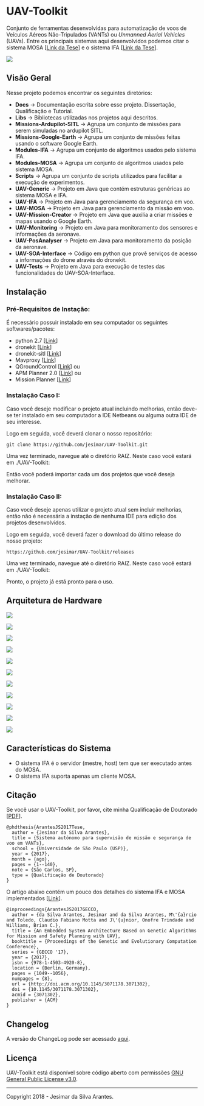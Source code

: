 # UAV-Toolkit

Conjunto de ferramentas desenvolvidas para automatização de voos de Veículos Aéreos Não-Tripulados (VANTs) ou *Unmanned Aerial Vehicles* (UAVs).
Entre os principais sistemas aqui desenvolvidos podemos citar o sistema MOSA [[Link da Tese](http://www.teses.usp.br/teses/disponiveis/55/55134/tde-12072016-102631/pt-br.php)] e o sistema IFA [[Link da Tese](http://www.teses.usp.br/teses/disponiveis/55/55134/tde-03122015-105313/pt-br.php)].

![](./Figures/logo-uav-toolkit.png)

## Visão Geral

Nesse projeto podemos encontrar os seguintes diretórios:

* **Docs** -> Documentação escrita sobre esse projeto. Dissertação, Qualificação e Tutorial.
* **Libs** -> Bibliotecas utilizadas nos projetos aqui descritos.
* **Missions-Ardupilot-SITL** -> Agrupa um conjunto de missões para serem simuladas no ardupilot SITL.
* **Missions-Google-Earth** -> Agrupa um conjunto de missões feitas usando o software Google Earth.
* **Modules-IFA** -> Agrupa um conjunto de algoritmos usados pelo sistema IFA.
* **Modules-MOSA** -> Agrupa um conjunto de algoritmos usados pelo sistema MOSA.
* **Scripts** -> Agrupa um conjunto de scripts utilizados para facilitar a execução de experimentos.
* **UAV-Generic** -> Projeto em Java que contém estruturas genéricas ao sistema MOSA e IFA.
* **UAV-IFA** -> Projeto em Java para gerenciamento da segurança em voo.
* **UAV-MOSA** -> Projeto em Java para gerenciamento da missão em voo.
* **UAV-Mission-Creator** -> Projeto em Java que auxilia a criar missões e mapas usando o Google Earth.
* **UAV-Monitoring** -> Projeto em Java para monitoramento dos sensores e informações da aeronave.
* **UAV-PosAnalyser** -> Projeto em Java para monitoramento da posição da aeronave.
* **UAV-SOA-Interface** -> Código em python que provê serviços de acesso a informações do drone através do dronekit.
* **UAV-Tests** -> Projeto em Java para execução de testes das funcionalidades do UAV-SOA-Interface.

## Instalação

### Pré-Requisitos de Instação:

É necessário possuir instalado em seu computador os seguintes softwares/pacotes: 

* python 2.7 [[Link](https://www.python.org/)]
* dronekit [[Link](http://python.dronekit.io/)]
* dronekit-sitl [[Link](http://python.dronekit.io/)]
* Mavproxy [[Link](http://ardupilot.github.io/MAVProxy/html/index.html)]
* QGroundControl [[Link](http://qgroundcontrol.com/)] 
ou 
* APM Planner 2.0 [[Link](http://ardupilot.org/planner2/index.html)] 
ou 
* Mission Planner [[Link](http://ardupilot.org/planner/docs/mission-planner-overview.html)]

### Instalação Caso I:

Caso você deseje modificar o projeto atual incluindo melhorias, então deve-se ter instalado em seu computador a IDE Netbeans ou alguma outra IDE de seu interesse.

Logo em seguida, você deverá clonar o nosso repositório:

`git clone https://github.com/jesimar/UAV-Toolkit.git`

Uma vez terminado, navegue até o diretório RAIZ. Neste caso você estará em ./UAV-Toolkit:

Então você poderá importar cada um dos projetos que você deseja melhorar. 

### Instalação Caso II:

Caso você deseje apenas utilizar o projeto atual sem incluir melhorias, então não é necessária a instação de nenhuma IDE para edição dos projetos desenvolvidos.

Logo em seguida, você deverá fazer o download do último release do nosso projeto:

`https://github.com/jesimar/UAV-Toolkit/releases`

Uma vez terminado, navegue até o diretório RAIZ. Neste caso você estará em ./UAV-Toolkit:

Pronto, o projeto já está pronto para o uso.

## Arquitetura de Hardware

![](./Figures/config-inteledison-usb.png)

![](./Figures/config-inteledison-wifi.png)

![](./Figures/connections-autopilot-motors.png)

![](./Figures/connections-apm-radioreceiver.png)

![](./Figures/connections-inteledison-autopilot.png)

![](./Figures/integration-systems.png)

![](./Figures/iDroneAlpha.png)

![](./Figures/communication-system.png)

![](./Figures/communication-inteledison-ap-gcs.png)

![](./Figures/uav-soa-interface.png)

![](./Figures/architecture-mosa-ifa-system.png)

## Características do Sistema

* O sistema IFA é o servidor (mestre, host) tem que ser executado antes do MOSA.
* O sistema IFA suporta apenas um cliente MOSA. 

## Citação

Se você usar o UAV-Toolkit, por favor, cite minha Qualificação de Doutorado [[PDF](./Docs/Qualificação-Jesimar-2017.pdf)].

```
@phdthesis{ArantesJS2017Tese,
  author = {Jesimar da Silva Arantes},
  title = {Sistema autônomo para supervisão de missão e segurança de voo em VANTs},
  school = {Universidade de São Paulo (USP)},
  year = {2017},
  month = {ago},
  pages = {1--140},
  note = {São Carlos, SP},
  type = {Qualificação de Doutorado}
}
```

O artigo abaixo contém um pouco dos detalhes do sistema IFA e MOSA implementados [[Link](https://dl.acm.org/citation.cfm?id=3071178.3071302)].

```
@inproceedings{ArantesJS2017GECCO,
  author = {da Silva Arantes, Jesimar and da Silva Arantes, M\'{a}rcio and Toledo, Claudio Fabiano Motta and J\'{u}nior, Onofre Trindade and Williams, Brian C.},
  title = {An Embedded System Architecture Based on Genetic Algorithms for Mission and Safety Planning with UAV},
  booktitle = {Proceedings of the Genetic and Evolutionary Computation Conference},
  series = {GECCO '17},
  year = {2017},
  isbn = {978-1-4503-4920-8},
  location = {Berlin, Germany},
  pages = {1049--1056},
  numpages = {8},
  url = {http://doi.acm.org/10.1145/3071178.3071302},
  doi = {10.1145/3071178.3071302},
  acmid = {3071302},
  publisher = {ACM}
} 
```

## Changelog

A versão do ChangeLog pode ser acessado [aqui](https://github.com/jesimar/UAV-Toolkit/blob/master/CHANGELOG.md). 

## Licença

UAV-Toolkit está disponível sobre código aberto com permissões [GNU General Public License v3.0](https://github.com/jesimar/UAV-Toolkit/blob/master/LICENSE). 

------

Copyright 2018 - Jesimar da Silva Arantes.
